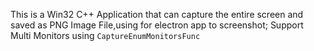 This is a Win32 C++ Application that can capture the entire screen and saved as PNG Image File,using for electron app to screenshot;
Support Multi Monitors using `CaptureEnumMonitorsFunc`
